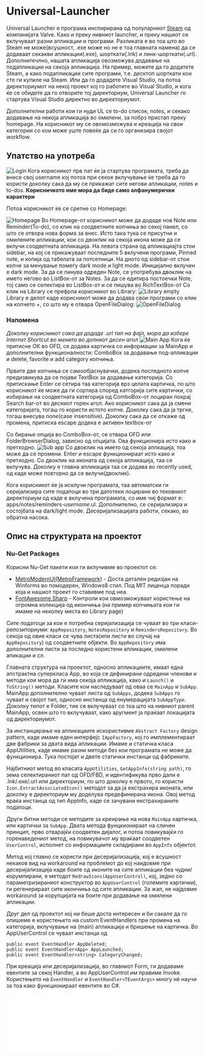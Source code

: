 # Universal-Launcher
Universal Launcher е програма инспирирана од популарниот [Steam](store.steampowered.net) од компанијата Valve. Како и преку нивниот launcher, и преку нашиот се вклучуваат разни апликации и програми. Разликата е во тоа што во Steam не може(всушност, .exe може но не е тоа главната намена) да се додаваат секакви апликации(.еxe), шорткати(.lnk) и линк-шорткати(.url). 
Дополнитечлно, нашата апликација овозможува додавање на подапликации на секоја апликација. На пример, можете да го додатете Steam, а како подапликации сите програми, т.е. десктоп шорткати кои сте ги купиле на Steam. Или да го додадете Visual Studio, па потоа директориумот на некој проект кој го работите во Visual Studio, и кога ќе се обидете да го отворите тој директориум, Universal Launcher го стартува Visual Studio директно во директориумот.

Дополнителни работи кои ги нуди UL се to-do список, notes, и секако додавање на некоја апликација во омилени, за побрз пристап преку homepage.
На корисникот му се овомозможува и креација на свои категории со кои може уште повеќе да си го организира својот workflow.

## Упатство на употреба
![Login](/userguide%20images/login.png)
Кога корисникот прв пат ќе ја стартува програмата, треба да внесе свој username кој потоа при секое вклучување ќе треба да го користи доколку сака да му се прикажат сите негови апликации, notes и to-dos.
**Корисничкото име мора да биде само алфанумерички карактери**

Потоа корисникот ќе се сретне со Homepage:

![Homepage](/userguide%20images/homepage.png)
Во Homepage-от корисникот може да додаде нов Note или Reminder(To-do), со клик на соодветните копчиња во секој панел, со што се отвора нова форма за внес. Исто така тука се присутни и омилените апликации, кои со двоклик на секоја икона може да се вклучи соодветната апликација.
На левата страна од апликациајта стои sidebar, на кој се прикажуваат последните 5 вклучени програми, Pinned note, и копија од табелата за потсетници. На дното од sidebar-от стои копче за менување помеѓу dark mode и light mode. Иницијално вклучен е dark mode.
За да се пинува одреден Note, се употребува двоклик на името негово во ListBox-от за Notes.
За да се едитира постоечки Note, тој само се селектира во ListBox-от и се пишува во RichTextBox-от
Со клик на Library се префрла корисникот во Library: 
![Library empty](/userguide%20images/libraryempty.png)
Library е делот каде корисникот може да додава свои програми со клик на копчето +, со што му е отвара OpenFileDialog:
![OpenFileDialog](/userguide%20images/ofd.png)

### Напомена
*Доколку корисникот сака да додаде .url тип на фајл, мора да избере Internet Shortcut во менито во долниот десен агол*
![Main App](/userguide%20images/librarymainapp.png)
Кога ќе притисне ОК во OFD, се додава картичка со информации за MainApp и дополнителни функционалности: ComboBox за додавање под-апликации и delete, favorite и add category копчиња.

Првите две копчиња се самообјаснувачки, додека последното копче предизвикува да се појави TextBox за додавање категорија. Со притискање Enter се сетира таа категорија врз целата картичка, по што корисникот ќе може да ги сортира според катгорија сите картички, со избирање на соодветната категорија од ComboBox-от лоциран покрај Search bar-от во десниот горен агол.
Ако корисникот сака да ја смени категоријата, тогаш го користи истото копче. Доколку сака да ја тргне, тогаш внесува *none*(case insensitive). Доколку сака да се откаже од промена, притиска escape додека е активен textbox-от

Со бирање опција во ComboBox-от, се отвара OFD или FolderBrowserDialog, зависно од опцијата. Ова функционира исто како и претходно.
![Sub app](/userguide%20images/librarysubapp.png)
Со двоклик на името од секоја аплкација, тоа може да се промени. Enter и escape функционираат исто како и претходно.
Со двоклик на иконата од секоја апликација, таа се вклучува. Доколку е главна апликација таа се додава во recently used, од каде може повторно да се вклучи(двоклик).

Кога корисникот ќе ја исклучи програмата, таа автоматски ги серијализира сите податоци во три датотеки лоцирани во тековниот директориум од каде е вклучена програмата, со име чиј формат е: apps/notes/reminders-*username*.ul. Дополнително, се серијализира и состојбата на dark/light mode.
Десеријализацијата работи, секако, во обратна насока.

## Опис на структурата на проектот
### Nu-Get Packages
Корисни Nu-Get пакети кои ги вклучивме во проектот се:
* [MetroModernUI(MetroFramework)](https://www.nuget.org/packages/MetroModernUI/1.4.0/ReportAbuse) - Доста детален редизјан на Winforms во помодерен, Windows8 стил. Под MIT лиценца поради која и нашиот проект го ставивме под неа.
* [FontAwesome.Sharp](https://www.nuget.org/packages/FontAwesome.Sharp) - Контроли кои овмозможуваат користење на огромна колекција од икончиња (на пример копчињата кои ги имаме на неколку места во Library page)

Сите податоци за кои е потребна серијализација се чуваат во три класи-репозиториуми: `AppRepository`, `NotesRepository` и `RemindersRepository`.
Во секоја од овие класи се чува листа(или листи во случај на `AppRepository`) од соодветните објекти. Во `AppRepository` има дополнителни листи за последно користени апликации, омилени апикации и сл.

Главната структура на проектот, односно апликациите, имаат една апстрактна суперкласа App, во која се дефинирани одредени членови и методи кои мора да ги има секоја апликација, како и `Launch()` и `ToString()` методи.
Класите кои наследуваат од оваа се `MainApp` и `SubApp`. MainApp дополнително чуваат листа од `SubApps`, додека `SubApps` го чуваат и својот тип, односно инстанца од енумерацијата `SubAppType`. Доколку типот е Folder, тие се вклучуваат со тоа што на нивниот parent MainApp, освен што го вклучуваат, како аругмент ја праќаат локацијата од директориумот.

За инстанцирање на апликациите искористивме `Abstract Factory` design pattern, каде имаме еден интерфејс `IAppFactory`, кој го имплементираат две фабрики за двата вида апликации. 
Имаме и статичка класа AppUtilities, каде имаме разни методи без кои програмата не може да функционира. Тука постојат и двете статички инстанци од фабриките.

Најбитниот метод во класата `AppUtilities`, `GetAppInfo(string path)`, го зема селектираниот пат од OFD/FBD, и идентификува прво дали е .lnk/.exe/.url или директориум, по што доколку е првото, го користи `Icon.ExtractAssociatedIcon()` методот за да ја екстрахира иконата, или доколку е директориум му доделува предефинирана икона. Овој метод враќа инстанца од тип AppInfo, каде се зачувани екстрахираните податоци.

Други битни методи се методите за креирање на нова `MainApp` картичка, или картички за `SubApp`. Двата метода фунцкионираат на сличен принцип, прво отварајќи соодветен дијалог, и потоа повикувајќи го горенаведениот метод, на повикувачот му враќаат соодветен `UserControl`, исполнет со информациите складирани во `AppInfo` објектот.

Метод кој главно се користи при десеријализација, кој е всушност некаков вид на workaround на проблемот до кој наидовме при десеријализација каде боите од иконите на сите апликации беа чудни/корумпирани, е методот `RedrawIcons(AppUserControl)`, кој, зедно со параметризираниот конструктор во `AppUserControl` (големите картички), ги регенерираат сите икончиња од сите апликации. За жал, не најдовме workaround за корупцијата на боите при додавање на омилени апликации.

Друг дел од проектот кој ни беше доста интересен и би сакале да го опишеме е користењето на custom EventHandlers при промена на категорија, вклучување на (main) апликација и бришење на картичка.
Во AppUserControl се чуваат инстанци од 
```
public event EventHandler AppDeleted; 
public event EventHandler<App> AppLaunched;
public event EventHandler<string> CategoryChanged;
```
При креација или десеријализација, во главниот Form, ги додаваме евентите за секој Handler, а во AppUserControl им правиме Invoke. Користењето на `EventHandler` и `EventHandler<TEventArgs>` многу нè научи за тоа како функционираат евентите во C#.

![License](./LICENSE.txt)
